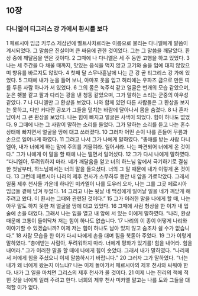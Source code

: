 ## 10장
### 다니엘이 티그리스 강 가에서 환시를 보다
1 페르시아 임금 키루스 제삼년에 벨트사차르라는 이름으로 불리는 다니엘에게 말씀이 계시되었다. 그 말씀은 진실이며 큰 싸움에 관한 것이었다. 그는 그 말씀을 깨달았다. 환상 중에 깨달음을 얻은 것이다.
2 그때에 나 다니엘은 세 주 동안 고행을 하고 있었다.
3 나는 세 주간을 다 채울 때까지, 맛있는 음식을 먹지 않고 고기와 술을 입에 대지 않았으며 향유를 바르지도 않았다.
4 첫째 달 스무나흗날에 나는 큰 강 곧 티그리스 강 가에 있었다.
5 그때에 내가 눈을 들어 보니, 아마포 옷을 입고 허리에는 우파즈 금으로 만든 띠를 두른 사람 하나가 서 있었다.
6 그의 몸은 녹주석 같고 얼굴은 번개의 모습 같았으며, 눈은 횃불 같고 팔과 다리는 광을 낸 청동 같았으며, 그가 말하는 소리는 군중의 아우성 같았다.
7 나 다니엘만 그 환상을 보았다. 나와 함께 있던 다른 사람들은 그 환상을 보지는 못하고, 다만 커다란 공포가 그들을 덮치는 바람에 달아나서 몸을 숨겼다.
8 나 혼자 남아서 그 큰 환상을 보았다. 나는 힘이 빠지고 얼굴은 사색이 되었다. 힘이 하나도 없었다.
9 그때에 나는 그 사람이 말하는 소리를 들었다. 그가 말하는 소리를 듣고 나는 혼수상태에 빠지면서 얼굴을 땅에 대고 쓰러졌다.
10 그러자 어떤 손이 나를 흔들어 무릎과 손으로 일어나게 하였다.
11 그러고 나서 그가 나에게 말하였다. “총애를 받는 사람 다니엘아, 내가 너에게 하는 말에 주의를 기울여라. 일어서라. 나는 파견되어 너에게 온 것이다.” 그가 나에게 이 말을 할 때에 나는 떨면서 일어섰다.
12 그가 다시 나에게 말하였다. “다니엘아, 두려워하지 마라. 네가 깨달음을 얻고 너의 하느님 앞에서 극기하기로 결심한 첫날부터, 하느님께서는 너의 말을 들으셨다. 너의 그 말 때문에 내가 이렇게 온 것이다.
13 그런데 페르시아 나라의 제후 천사가 스무하루 동안 내 앞을 가로막았다. 그래서 일품 제후 천사들 가운데 하나인 미카엘이 나를 도우러 오자, 나는 그를 그곳 페르시아 임금들 곁에 남겨 두었다.
14 그리고 나는 뒷날 네 백성에게 일어날 일을 네가 깨닫게 해 주려고 왔다. 이 환시는 그때와 관련된 것이다.”
15 그가 이러한 말을 나에게 할 때, 나는 아무 말도 하지 못한 채 얼굴을 땅에 대고 있었다.
16 그때에 사람 형상을 한 이가 내 입술에 손을 대었다. 그래서 나는 입을 열고 내 앞에 서 있는 이에게 말하였다. “나리, 환상 때문에 고통이 들이닥쳐 저는 힘이 하나도 없습니다.
17 나리의 이 종이 어떻게 나리와 이야기할 수 있겠습니까? 이제 저는 힘이 하나도 남아 있지 않고 숨조차 쉴 수가 없습니다.”
18 사람 모습을 한 이가 다시 나에게 손을 대며 힘을 북돋아 주었다.
19 그가 이렇게 말하였다. “총애받는 사람아, 두려워하지 마라. 너에게 평화가 있기를! 힘을 내어라. 힘을 내어라.” 그가 이러한 말을 할 때에 나에게 힘이 솟았다. 그래서 내가 말하였다. “나리께서 저에게 힘을 주셨으니 이제 말씀하시기 바랍니다.”
20 그러자 그가 말하였다. “너는 내가 왜 너에게 왔는지 아느냐? 나는 이제 돌아가서 페르시아의 제후 천사와 싸워야 한다. 내가 그 일을 마치면 그리스의 제후 천사가 올 것이다.
21 이제 나는 진리의 책에 적힌 것을 너에게 일러 주려고 한다. 너희의 제후 천사 미카엘 말고는 나를 도와 그들을 대적할 이가 없다.
